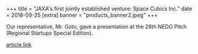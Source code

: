 +++
title = "JAXA's first jointly established venture: Space Cubics Inc."
date = 2018-09-25
[extra]
banner = "products_banner2.jpeg"
+++

Our representative, Mr. Goto, gave a presentation at the 26th NEDO Pitch (Regional Startups Special Edition).

[article link](https://www.youtube.com/watch?v=Zt_zESlPNQ4)  


